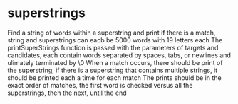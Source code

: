 # superstrings
Find a string of words within a superstring and print if there is a match, string and superstrings can eacb be 5000 words with 19 letters each
The printSuperStrings function is passed with the parameters of targets and candidates, each contain words separated by spaces, tabs, or newlines and ulimately terminated by \0
When a match occurs, there should be print of the superstring, if there is a superstring that contains multiple strings, it should be printed each a time for each match
The prints should be in the exact order of matches, the first word is checked versus all the superstrings, then the next, until the end
